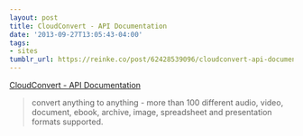 ```yaml
---
layout: post
title: CloudConvert - API Documentation
date: '2013-09-27T13:05:43-04:00'
tags:
- sites
tumblr_url: https://reinke.co/post/62428539096/cloudconvert-api-documentation
---
```

[CloudConvert - API Documentation](https://cloudconvert.org/page/api)  

> convert anything to anything - more than 100 different audio, video, document, ebook, archive, image, spreadsheet and presentation formats supported.

